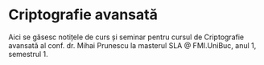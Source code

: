 # Criptografie avansată

Aici se găsesc notițele de curs și seminar pentru cursul de Criptografie avansată al conf. dr. Mihai Prunescu la masterul SLA @ FMI.UniBuc, anul 1, semestrul 1.
